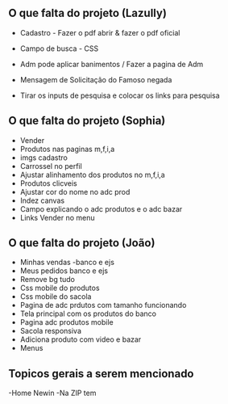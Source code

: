 ## O que falta do projeto (Lazully)
- Cadastro - Fazer o pdf abrir & fazer o pdf oficial
- Campo de busca - CSS

- Adm pode aplicar banimentos / Fazer a pagina de Adm

- Mensagem de Solicitação do Famoso negada

- Tirar os inputs de pesquisa e colocar os links para pesquisa


## O que falta do projeto (Sophia)
- Vender
- Produtos nas paginas m,f,i,a
- imgs cadastro
- Carrossel no perfil
- Ajustar alinhamento dos produtos no m,f,i,a
- Produtos clicveis
- Ajustar cor do nome no adc prod
- Indez canvas
- Campo explicando o adc produtos e o adc bazar
- Links Vender no menu


## O que falta do projeto (João)
- Minhas vendas -banco e ejs
- Meus pedidos banco e ejs
- Remove bg tudo
- Css mobile do produtos 
- Css mobile do sacola 
- Pagina de adc prdutos com tamanho funcionando
- Tela principal com os produtos do banco
- Pagina adc produtos mobile
- Sacola responsiva
- Adiciona produto com video e bazar
- Menus


## Topicos gerais a serem mencionado

-Home
    Newin -Na ZIP tem